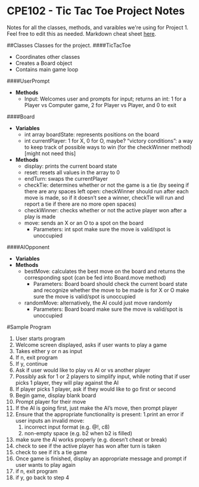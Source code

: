# CPE102 - Tic Tac Toe Project Notes

Notes for all the classes, methods, and varaibles we're using for Project 1. Feel free to edit this as needed. Markdown cheat sheet [here](https://github.com/adam-p/markdown-here/wiki/Markdown-Cheatsheet#lists).

##Classes
Classes for the project.
####TicTacToe
* Coordinates other classes
* Creates a Board object
* Contains main game loop

####UserPrompt
* **Methods**
    * Input: Welcomes user and prompts for input; returns an int: 1 for a Player vs Computer game, 2 for Player vs          Player, and 0 to exit

####Board
* **Variables**
    * int array boardState: represents positions on the board
    * int currentPlayer: 1 for X, 0 for O, maybe?
    “victory conditions”: a way to keep track of possible ways to win (for the checkWinner method) [might not need        this]
* **Methods**
    * display: prints the current board state
    * reset: resets all values in the array to 0
    * endTurn: swaps the currentPlayer
    * checkTie: determines whether or not the game is a tie (by seeing if there are any spaces left open: checkWinner       should run after each move is made, so if it doesn’t see a winner, checkTie will run and report a tie if there        are no more open spaces)
    * checkWinner: checks whether or not the active player won after a play is made
    * move: sends an X or an O to a spot on the board
        * Parameters: int spot
          make sure the move is valid/spot is unoccupied

####AIOpponent
* **Variables**
* **Methods**
    * bestMove: calculates the best move on the board and returns the corresponding spot (can be fed into Board.move         method)
        * Parameters: Board board
          should check the current board state and recognize whether the move to be made is for X or O
          make sure the move is valid/spot is unoccupied
    * randomMove: alternatively, the AI could just move randomly
        * Parameters: Board board
          make sure the move is valid/spot is unoccupied


#Sample Program
1. User starts program
2. Welcome screen displayed, asks if user wants to play a game
3. Takes either y or n as input
  1. If n, exit program
  2. If y, continue
4. Ask if user would like to play vs AI or vs another player
  1. Possibly ask for 1 or 2 players to simplify input, while noting that if user picks 1 player, they will play           against the AI
  2. If player picks 1 player, ask if they would like to go first or second
5. Begin game, display blank board
  1. Prompt player for their move
  2. If the AI is going first, just make the AI’s move, then prompt player
6. Ensure that the appropriate functionality is present:
  1.print an error if user inputs an invalid move:
    1.  incorrect input format (e.g. @!, c8)
    2.  non-empty space (e.g. b2 when b2 is filled)
  2. make sure the AI works properly (e.g. doesn’t cheat or break)
  3. check to see if the active player has won after turn is taken
  4. check to see if it’s a tie game
7. Once game is finished, display an appropriate message and prompt if user wants to play again
  1. if n, exit program
  2. if y, go back to step 4
